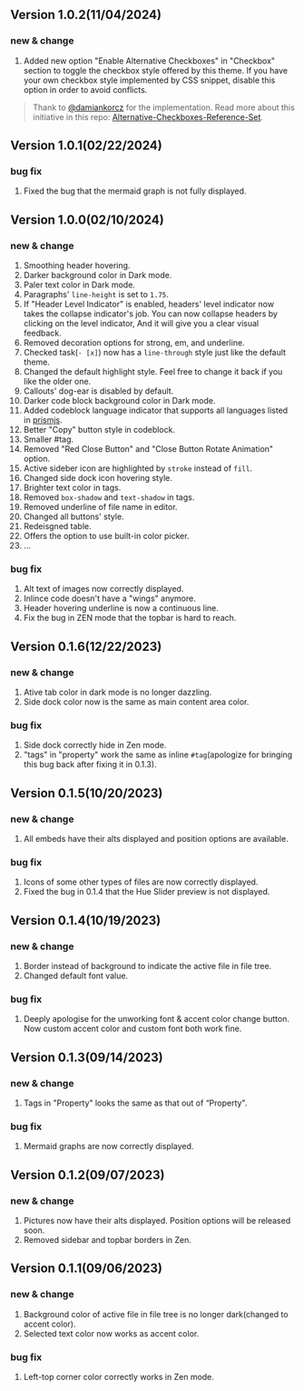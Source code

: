 ## Version 1.0.2(11/04/2024)

### new & change

1. Added new option "Enable Alternative Checkboxes" in "Checkbox" section to toggle the checkbox style offered by this theme. If you have your own checkbox style implemented by CSS snippet, disable this option in order to avoid conflicts.

> Thank to [@damiankorcz](https://github.com/damiankorcz) for the implementation. Read more about this initiative in this repo: [Alternative-Checkboxes-Reference-Set](https://github.com/damiankorcz/Alternative-Checkboxes-Reference-Set).

## Version 1.0.1(02/22/2024)

### bug fix

1. Fixed the bug that the mermaid graph is not fully displayed.

## Version 1.0.0(02/10/2024)

### new & change

1. Smoothing header hovering.
2. Darker background color in Dark mode.
3. Paler text color in Dark mode.
4. Paragraphs' `line-height` is set to `1.75`.
5. If "Header Level Indicator" is enabled, headers' level indicator now takes the collapse indicator's job. You can now collapse headers by clicking on the level indicator, And it will give you a clear visual feedback.
6. Removed decoration options for strong, em, and underline.
7. Checked task(`- [x]`) now has a `line-through` style just like the default theme.
8. Changed the default highlight style. Feel free to change it back if you like the older one.
9. Callouts' dog-ear is disabled by default.
10. Darker code block background color in Dark mode.
11. Added codeblock language indicator that supports all languages listed in [prismjs](https://prismjs.com/#supported-languages).
12. Better "Copy" button style in codeblock.
13. Smaller #tag.
14. Removed "Red Close Button" and "Close Button Rotate Animation" option.
15. Active sideber icon are highlighted by `stroke` instead of `fill`.
16. Changed side dock icon hovering style.
17. Brighter text color in tags.
18. Removed `box-shadow` and `text-shadow` in tags.
19. Removed underline of file name in editor.
20. Changed all buttons' style.
21. Redeisgned table.
22. Offers the option to use built-in color picker.
23. ...

### bug fix

1. Alt text of images now correctly displayed.
2. Inlince code doesn't have a "wings" anymore.
3. Header hovering underline is now a continuous line.
4. Fix the bug in ZEN mode that the topbar is hard to reach.

## Version 0.1.6(12/22/2023)

### new & change

1. Ative tab color in dark mode is no longer dazzling.
2. Side dock color now is the same as main content area color.

### bug fix

1. Side dock correctly hide in Zen mode.
2. "tags" in "property" work the same as inline `#tag`(apologize for bringing this bug back after fixing it in 0.1.3).

## Version 0.1.5(10/20/2023)

### new & change

1. All embeds have their alts displayed and position options are available.

### bug fix

1. Icons of some other types of files are now correctly displayed.
2. Fixed the bug in 0.1.4 that the Hue Slider preview is not displayed.

## Version 0.1.4(10/19/2023)

### new & change

1. Border instead of background to indicate the active file in file tree.
2. Changed default font value.

### bug fix

1. Deeply apologise for the unworking font & accent color change button. Now custom accent color and custom font both work fine.

## Version 0.1.3(09/14/2023)

### new & change

1. Tags in "Property" looks the same as that out of “Property".

### bug fix

1. Mermaid graphs are now correctly displayed.

## Version 0.1.2(09/07/2023)

### new & change

1. Pictures now have their alts displayed. Position options will be released soon.
2. Removed sidebar and topbar borders in Zen.

## Version 0.1.1(09/06/2023)

### new & change

1. Background color of active file in file tree is no longer dark(changed to accent color).
2. Selected text color now works as accent color.

### bug fix

1. Left-top corner color correctly works in Zen mode.